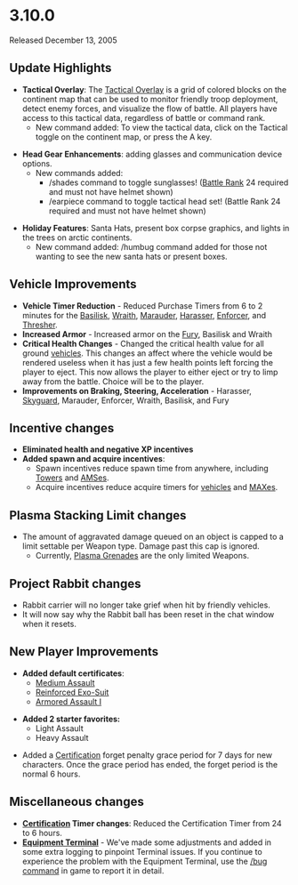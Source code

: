 # 3.10.0

Released December 13, 2005

## Update Highlights

- **Tactical Overlay**: The
  [Tactical Overlay](../terminology/Tactical_Overlay.md) is a grid of colored
  blocks on the continent map that can be used to monitor friendly troop
  deployment, detect enemy forces, and visualize the flow of battle. All players
  have access to this tactical data, regardless of battle or command rank.
  - New command added: To view the tactical data, click on the Tactical toggle
    on the continent map, or press the A key.

<!-- -->

- **Head Gear Enhancements**: adding glasses and communication device options.
  - New commands added:
    - /shades command to toggle sunglasses!
      ([Battle Rank](../terminology/Battle_Rank.md) 24 required and must not
      have helmet shown)
    - /earpiece command to toggle tactical head set! (Battle Rank 24 required
      and must not have helmet shown)

<!-- -->

- **Holiday Features**: Santa Hats, present box corpse graphics, and lights in
  the trees on arctic continents.
  - New command added: /humbug command added for those not wanting to see the
    new santa hats or present boxes.

## Vehicle Improvements

- **Vehicle Timer Reduction** - Reduced Purchase Timers from 6 to 2 minutes for
  the [Basilisk](../vehicles/Basilisk.md), [Wraith](../vehicles/Wraith.md),
  [Marauder](../vehicles/Marauder.md), [Harasser](../vehicles/Harasser.md),
  [Enforcer](../vehicles/Enforcer.md), and [Thresher](../vehicles/Thresher.md).
- **Increased Armor** - Increased armor on the [Fury](../vehicles/Fury.md),
  Basilisk and Wraith
- **Critical Health Changes** - Changed the critical health value for all ground
  [vehicles](../vehicles/index.md). This changes an affect where the vehicle
  would be rendered useless when it has just a few health points left forcing
  the player to eject. This now allows the player to either eject or try to limp
  away from the battle. Choice will be to the player.
- **Improvements on Braking, Steering, Acceleration** - Harasser,
  [Skyguard](../vehicles/Skyguard.md), Marauder, Enforcer, Wraith, Basilisk, and
  Fury

## Incentive changes

- **Eliminated health and negative XP incentives**
- **Added spawn and acquire incentives**:
  - Spawn incentives reduce spawn time from anywhere, including
    [Towers](../locations/Towers.md) and
    [AMSes](../vehicles/Advanced_Mobile_Station.md).
  - Acquire incentives reduce acquire timers for
    [vehicles](../vehicles/index.md) and
    [MAXes](../armor/Mechanized_Assault_Exo-Suit.md).

## Plasma Stacking Limit changes

- The amount of aggravated damage queued on an object is capped to a limit
  settable per Weapon type. Damage past this cap is ignored.
  - Currently, [Plasma Grenades](../weapons/Plasma_grenade.md) are the only
    limited Weapons.

## Project Rabbit changes

- Rabbit carrier will no longer take grief when hit by friendly vehicles.
- It will now say why the Rabbit ball has been reset in the chat window when it
  resets.

## New Player Improvements

- **Added default certificates**:
  - [Medium Assault](../certifications/Medium_Assault.md)
  - [Reinforced Exo-Suit](../armor/Reinforced_Exo-Suit.md)
  - [Armored Assault I](../certifications/Armored_Assault_I.md)

<!-- -->

- **Added 2 starter favorites:**
  - Light Assault
  - Heavy Assault

<!-- -->

- Added a [Certification](../certifications/Certification.md) forget penalty
  grace period for 7 days for new characters. Once the grace period has ended,
  the forget period is the normal 6 hours.

## Miscellaneous changes

- **[Certification](../certifications/Certification.md) Timer changes**: Reduced
  the Certification Timer from 24 to 6 hours.
- **[Equipment Terminal](../items/Equipment_Terminal.md)** - We've made some
  adjustments and added in some extra logging to pinpoint Terminal issues. If
  you continue to experience the problem with the Equipment Terminal, use the
  [/bug command](../chat/In-Game_Commands.md#Other_Commands) in game to
  report it in detail.
